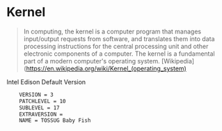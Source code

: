 # Kernel

> In computing, the kernel is a computer program that manages input/output requests from software, and translates them into data processing instructions for the central processing unit and other electronic components of a computer. The kernel is a fundamental part of a modern computer's operating system. [Wikipedia](https://en.wikipedia.org/wiki/Kernel_(operating_system)

Intel Edison Default Version

```sh
    VERSION = 3
    PATCHLEVEL = 10
    SUBLEVEL = 17
    EXTRAVERSION =
    NAME = TOSSUG Baby Fish
```